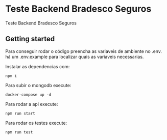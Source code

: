 # Teste Backend Bradesco Seguros

Teste Backend Bradesco Seguros

## Getting started

Para conseguir rodar o código preencha as variaveis de ambiente no .env. há um .env.example para localizar quais as variaveis necessarias.

Instalar as dependencias com:

```
npm i
```

Para subir o mongodb execute:

```
docker-compose up -d
```

Para rodar a api execute:

```
npm run start
```

Para rodar os testes execute:

```
npm run test
```
